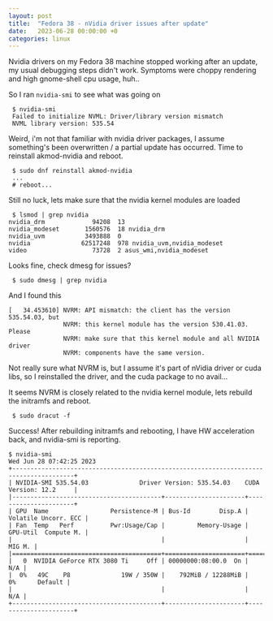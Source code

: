 ```yaml
---
layout: post
title:  "Fedora 38 - nVidia driver issues after update"
date:   2023-06-28 00:00:00 +0
categories: linux
---
```


Nvidia drivers on my Fedora 38 machine stopped working after an update, my usual debugging steps didn't work.
Symptoms were choppy rendering and high gnome-shell cpu usage, huh.. 

So I ran `nvidia-smi` to see what was going on

```
 $ nvidia-smi
 Failed to initialize NVML: Driver/library version mismatch
 NVML library version: 535.54
```

Weird, i'm not that familiar with nvidia driver packages, I assume something's been overwritten / a partial update has occurred. Time to reinstall akmod-nvidia and reboot.

```
 $ sudo dnf reinstall akmod-nvidia
 ...
 # reboot... 
```

Still no luck, lets make sure that the nvidia kernel modules are loaded

```
 $ lsmod | grep nvidia
nvidia_drm             94208  13
nvidia_modeset       1560576  18 nvidia_drm
nvidia_uvm           3493888  0
nvidia              62517248  978 nvidia_uvm,nvidia_modeset
video                  73728  2 asus_wmi,nvidia_modeset
```

Looks fine, check dmesg for issues?

```
 $ sudo dmesg | grep nvidia
```

And I found this

```
[   34.453610] NVRM: API mismatch: the client has the version 535.54.03, but
               NVRM: this kernel module has the version 530.41.03.  Please
               NVRM: make sure that this kernel module and all NVIDIA driver
               NVRM: components have the same version.
```

Not really sure what NVRM is, but I assume it's part of nVidia driver or cuda libs, so I reinstalled the driver, and the cuda package to no avail...

It seems NVRM is closely related to the nvidia kernel module, lets rebuild the initramfs and reboot.

```
 $ sudo dracut -f
```

Success! After rebuilding initramfs and rebooting, I have HW acceleration back, and nvidia-smi is reporting.

```
$ nvidia-smi
Wed Jun 28 07:42:25 2023
+---------------------------------------------------------------------------------------+
| NVIDIA-SMI 535.54.03              Driver Version: 535.54.03    CUDA Version: 12.2     |
|-----------------------------------------+----------------------+----------------------+
| GPU  Name                 Persistence-M | Bus-Id        Disp.A | Volatile Uncorr. ECC |
| Fan  Temp   Perf          Pwr:Usage/Cap |         Memory-Usage | GPU-Util  Compute M. |
|                                         |                      |               MIG M. |
|=========================================+======================+======================|
|   0  NVIDIA GeForce RTX 3080 Ti     Off | 00000000:08:00.0  On |                  N/A |
|  0%   49C    P8              19W / 350W |    792MiB / 12288MiB |      0%      Default |
|                                         |                      |                  N/A |
+-----------------------------------------+----------------------+----------------------+
```




